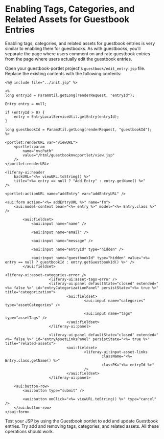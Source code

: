 # Enabling Tags, Categories, and Related Assets for Guestbook Entries [](id=enabling-tags-categories-and-related-assets-for-guestbook-entries)

Enabling tags, categories, and related assets for guestbook entries is very
similar to enabling them for guestbooks. As with guestbooks, you'll separate the
page where users comment on and rate guestbook entries from the page where users
actually edit the guestbook entries. 

Open your guestbook-portlet project's `guestbook/edit_entry.jsp`
file. Replace the existing contents with the following contents:

    <%@ include file="../init.jsp" %>

    <%
    long entryId = ParamUtil.getLong(renderRequest, "entryId");

    Entry entry = null;

    if (entryId > 0) {
    	entry = EntryLocalServiceUtil.getEntry(entryId);
    }

    long guestbookId = ParamUtil.getLong(renderRequest, "guestbookId");
    %>

    <portlet:renderURL var="viewURL">
        <portlet:param 
            name="mvcPath" 
            value="/html/guestbookmvcportlet/view.jsp" 
        />
    </portlet:renderURL>

    <liferay-ui:header
    	backURL="<%= viewURL.toString() %>"
        title="<%= entry == null ? "Add Entry" : entry.getName() %>"
    />

    <portlet:actionURL name="addEntry" var="addEntryURL" />

    <aui:form action="<%= addEntryURL %>" name="fm">
    	<aui:model-context bean="<%= entry %>" model="<%= Entry.class %>" />

    		<aui:fieldset>
    			<aui:input name="name" />

    			<aui:input name="email" />

    			<aui:input name="message" />

    			<aui:input name="entryId" type="hidden" />

    			<aui:input name="guestbookId" type="hidden" value="<%= entry == null ? guestbookId : entry.getGuestbookId() %>" />
    		</aui:fieldset>

    <liferay-ui:asset-categories-error />
                        <liferay-ui:asset-tags-error />
                        <liferay-ui:panel defaultState="closed" extended="<%= false %>" id="entryCategorizationPanel" persistState="<%= true %>" title="categorization">
                                <aui:fieldset>
                                        <aui:input name="categories" type="assetCategories" />

                                        <aui:input name="tags" type="assetTags" />
                                </aui:fieldset>
                        </liferay-ui:panel>

                        <liferay-ui:panel defaultState="closed" extended="<%= false %>" id="entryAssetLinksPanel" persistState="<%= true %>" title="related-assets">
                                <aui:fieldset>
                                        <liferay-ui:input-asset-links
                                                className="<%= Entry.class.getName() %>"
                                                classPK="<%= entryId %>"
                                        />
                                </aui:fieldset>
                        </liferay-ui:panel>

    	<aui:button-row>
    		<aui:button type="submit" />

    		<aui:button onClick="<%= viewURL.toString() %>" type="cancel" />
    	</aui:button-row>
    </aui:form>

Test your JSP by using the Guestbook portlet to add and update Guestbook
entries. Try add and removing tags, categories, and related assets. All these
operations should work.
